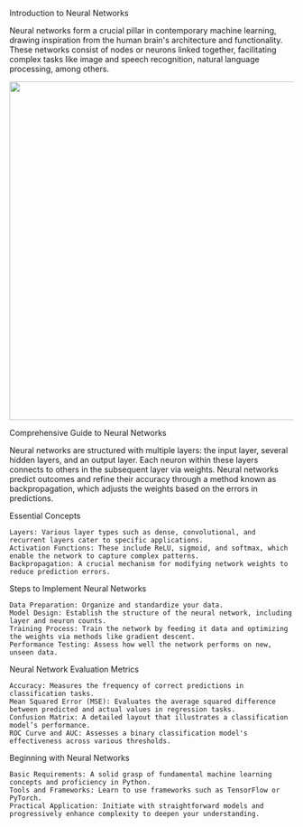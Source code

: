 
Introduction to Neural Networks

Neural networks form a crucial pillar in contemporary machine learning, drawing inspiration from the human brain's architecture and functionality. These networks consist of nodes or neurons linked together, facilitating complex tasks like image and speech recognition, natural language processing, among others.


<img src="https://www.google.com/url?sa=i&url=https%3A%2F%2Faibusiness.com%2Fml%2Fhow-neural-networks-can-think-like-humans-and-why-it-matters&psig=AOvVaw1_CzSN830hzYmoyKIRnoBq&ust=1714621905576000&source=images&cd=vfe&opi=89978449&ved=0CBIQjRxqFwoTCNDPx8fG64UDFQAAAAAdAAAAABAE" width="600">


Comprehensive Guide to Neural Networks

Neural networks are structured with multiple layers: the input layer, several hidden layers, and an output layer. Each neuron within these layers connects to others in the subsequent layer via weights. Neural networks predict outcomes and refine their accuracy through a method known as backpropagation, which adjusts the weights based on the errors in predictions.


Essential Concepts

    Layers: Various layer types such as dense, convolutional, and recurrent layers cater to specific applications.
    Activation Functions: These include ReLU, sigmoid, and softmax, which enable the network to capture complex patterns.
    Backpropagation: A crucial mechanism for modifying network weights to reduce prediction errors.

Steps to Implement Neural Networks

    Data Preparation: Organize and standardize your data.
    Model Design: Establish the structure of the neural network, including layer and neuron counts.
    Training Process: Train the network by feeding it data and optimizing the weights via methods like gradient descent.
    Performance Testing: Assess how well the network performs on new, unseen data.

Neural Network Evaluation Metrics

    Accuracy: Measures the frequency of correct predictions in classification tasks.
    Mean Squared Error (MSE): Evaluates the average squared difference between predicted and actual values in regression tasks.
    Confusion Matrix: A detailed layout that illustrates a classification model’s performance.
    ROC Curve and AUC: Assesses a binary classification model's effectiveness across various thresholds.

Beginning with Neural Networks

    Basic Requirements: A solid grasp of fundamental machine learning concepts and proficiency in Python.
    Tools and Frameworks: Learn to use frameworks such as TensorFlow or PyTorch.
    Practical Application: Initiate with straightforward models and progressively enhance complexity to deepen your understanding.
